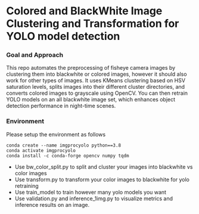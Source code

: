 # Colored and BlackWhite Image Clustering and Transformation for YOLO model detection

### Goal and Approach

This repo automates the preprocessing of fisheye camera images by clustering them into blackwhite or colored images, however it should also work for other types of images. It uses KMeans clustering based on HSV saturation levels, splits images into their different cluster directories, and converts colored images to grayscale using OpenCV. You can then retrain YOLO models on an all blackwhite image set, which enhances object detection performance in night-time scenes.

### Environment

Please setup the environment as follows
```
conda create --name imgprocyolo python==3.8
conda activate imgprocyolo
conda install -c conda-forge opencv numpy tqdm
```
- Use bw_color_split.py to split and cluster your images into blackwhite vs color images
- Use transform.py to transform your color images to blackwhite for yolo retraining
- Use train_model to train however many yolo models you want
- Use validation.py and inference_1img.py to visualize metrics and inference results on an image.